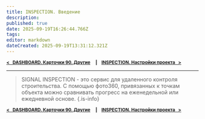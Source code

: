 ```yaml
---
title: INSPECTION. Введение
description: 
published: true
date: 2025-09-19T16:26:44.766Z
tags: 
editor: markdown
dateCreated: 2025-09-19T13:31:12.321Z
---
```


<sub>**[<   DASHBOARD. Карточки 90. Другие](/ru/dash/cards-90)     **|**     [INSPECTION. Настройки проекта    >](/ru/insp/settings)**</sub>
  

---

> SIGNAL INSPECTION - это сервис для удаленного контроля строительства. С помощью фото360, привязанных к точкам объекта можно сравнивать прогресс на еженедельной или ежедневной основе.
{.is-info}

<sub>**[<   DASHBOARD. Карточки 90. Другие](/ru/dash/cards-90)     **|**     [INSPECTION. Настройки проекта    >](/ru/insp/settings)**</sub>